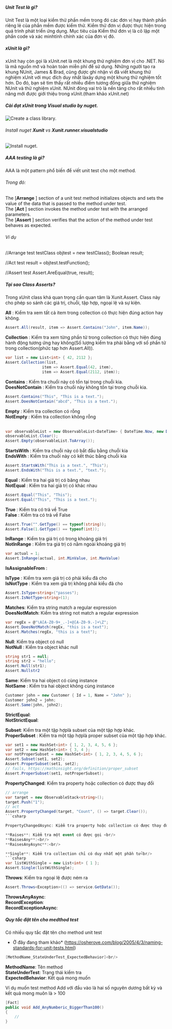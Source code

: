 ##### Unit Test là gì?
Unit Test là một loại kiểm thử phần mềm trong đó các đơn vị hay thành phần riêng lẻ của phần mềm được kiểm thử. Kiểm thử đơn vị được thực hiện trong quá trình phát triển ứng dụng. Mục tiêu của Kiểm thử đơn vị là cô lập một phần code và xác minhtính chính xác của đơn vị đó.

##### xUnit là gì?
xUnit hay còn gọi là xUnit.net là một khung thử nghiệm đơn vị cho .NET. Nó là mã nguồn mở và hoàn toàn miễn phí để sử dụng. 
Những người tạo ra khung NUnit, James & Brad, cũng được ghi nhận vì đã viết khung thử nghiệm xUnit với mục đích duy nhất làxây dựng một khung thử nghiệm tốt hơn. Do đó, bạn sẽ tìm thấy rất nhiều điểm tương đồng giữa thử nghiệm NUnit và thử nghiệm xUnit. NUnit đóng vai trò là nền tảng cho rất nhiều tính năng mới được giới thiệu trong xUnit.(tham khảo xUnit.net)

##### Cài đạt xUnit trong Visual studio by nuget.
![Create a class library.](https://imgur.com/a/yGGs83X "Create a class library")
###### Install nuget **Xunit** vs **Xunit.runner.visualstudio**
![Install nuget.](/image/sample.png "Install nuget")

##### AAA testing là gì?
AAA là một pattern phổ biến để viết unit test cho một method.<br/>
###### Trong đó:
The [**Arrange** ] section of a unit test method initializes objects and sets the value of the data that is passed to the method under test.<br/>
The [**Act** ] section invokes the method under test with the arranged parameters.<br/>
The [**Assert** ] section verifies that the action of the method under test behaves as expected.<br/>

###### Ví dụ 
//Arrange test
testClass objtest = new testClass();
Boolean result;

//Act test
result = objtest.testFunction();

//Assert test
Assert.AreEqual(true, result);

##### Tại sao Class Asserts?
Trong xUnit class khá quan trọng cần quan tâm là Xunit.Assert. Class này cho phép so sánh các giá trị, chuỗi, tập hợp, ngoại lệ và sự kiện.<br/>

**All** : Kiểm tra xem tất cả item trong collection có thực hiện đúng action hay không.<br/>
```csharp
Assert.All(result, item => Assert.Contains("John", item.Name));
```

**Collection** : Kiểm tra xem từng phần tử trong collection có thực hiện đúng hành động tương ứng hay không(Số lượng kiểm tra phải bằng với số phần tử trong collection(phức tạp hơn Assert.All)).<br/>
```csharp
var list = new List<int> { 42, 2112 };
Assert.Collection(list,
                item => Assert.Equal(42, item),
                item => Assert.Equal(2112, item));
```
				
**Contains** : Kiểm tra chuổi này có tồn tại trong chuỗi kia.<br/>
**DoesNotContain** : Kiểm tra chuổi này không tồn tại trong chuỗi kia.<br/>
```csharp
Assert.Contains("This", "This is a text.");
Assert.DoesNotContain("abcd", "This is a text.");
```

**Empty** : Kiểm tra collection có rỗng<br/>
**NotEmpty** : Kiểm tra collection không rỗng<br/><br/>
```csharp
var observableList = new ObservableList<DateTime> { DateTime.Now, new DateTime(2001, 5, 4) };
observableList.Clear();
Assert.Empty(observableList.ToArray());
```

**StartsWith** : Kiểm tra chuỗi này có bắt đầu bằng chuỗi kia<br/>
**EndsWith** : Kiểm tra chuối này có kết thúc bằng chuỗi kia<br/>
```csharp
Assert.StartsWith("This is a text.", "This");
Assert.EndsWith("This is a text.", "text.");
```

**Equal** : Kiểm tra hai giá trị có băng nhau<br/>
**NotEqual** : Kiểm tra hai giá trị có khác nhau<br/>
```csharp
Assert.Equal("This", "This");
Assert.Equal("This", "This is a text.");
```

**True** : Kiểm tra có trả về True<br/>
**False** : Kiểm tra có trả về False<br/>
```csharp
Assert.True("".GetType() == typeof(string));
Assert.False(1.GetType() == typeof(int));
```

**InRange** : Kiểm tra giá trị có trong khoảng giá trị<br/>
**NotInRange** : Kiểm tra giá trị có nằm ngoài khoảng giá trị<br/>
```csharp
var actual = 1;
Assert.InRange(actual, int.MinValue, int.MaxValue)
```

**IsAssignableFrom** :<br/>

**IsType** : Kiểm tra xem giá trị có phải kiểu đã cho<br/>
**IsNotType** : Kiểm tra xem giá trị không phải kiểu đã cho<br/>
```csharp
Assert.IsType<string>("passes");
Assert.IsNotType<string>(1);
```

**Matches**: Kiểm tra string match a regular expression<br/>
**DoesNotMatch**: Kiểm tra string not match a regular expression<br/>
```csharp
var regEx = @"\A[A-Z0-9+_.-]+@[A-Z0-9.-]+\Z";
Assert.DoesNotMatch(regEx, "this is a text");
Assert.Matches(regEx, "this is a text");
```

**Null**: Kiểm tra object có null<br/>
**NotNull** : Kiểm tra object khác null<br/>
```csharp
string str1 = null;
string str2 = "hello";              
Assert.Null(str1);
Assert.Nullstr2 
```

**Same**: Kiểm tra hai object có cùng instance<br/>
**NotSame** : Kiểm tra hai object không cùng instance<br/>
```csharp
Customer john = new Customer { Id = 1, Name = "John" };
Customer john2 = john;
Assert.Same(john, john2);
```

**StrictEqual**:<br/>
**NotStrictEqual**:<br/>

**Subset**: Kiểm tra một tập hợplà subset của một tập hợp khác.<br/>
**ProperSubset** : Kiểm tra một tập hợplà proper subset của một tập hợp khác.<br/>
```csharp
var set1 = new HashSet<int> { 1, 2, 3, 4, 5, 6 };
var set2 = new HashSet<int> { 3, 4 };
var notProperSubset = new HashSet<int> { 1, 2, 3, 4, 5, 6 };
Assert.Subset(set1, set2);
Assert.ProperSubset(set1, set2);
// fails, https://mathinsight.org/definition/proper_subset
Assert.ProperSubset(set1, notProperSubset);
```

**PropertyChanged**: Kiểm tra property hoặc collection có được thay đổi<br/>
```csharp
// arrange
var target = new ObservableStack<string>();
target.Push("1");
// act
Assert.PropertyChanged(target, "Count", () => target.Clear());
```csharp

PropertyChangedAsync: Kiểm tra property hoặc collection có được thay đổi bất đồng bộ

**Raises**: Kiểm tra một event có được gọi <br/>
**RaisesAny**:<br/>
**RaisesAnyAsync**:<br/>

**Single**: Kiểm tra collection chỉ có duy nhất một phần tử<br/>
```csharp
var listWithSingle = new List<int> { 1 };
Assert.Single(listWithSingle);
```

**Throws**: Kiểm tra ngoại lệ được ném ra<br/>
```csharp
Assert.Throws<Exception>(() => service.GetData());
```

**ThrowsAnyAsync**:<br/>
**RecordException**:<br/>
**RecordExceptionAsync**:<br/>

##### Quy tắc đặt tên cho medthod test

Có nhiều quy tắc đặt tên cho method unit test <br/>
*  Ở đây đang tham khảo* (https://osherove.com/blog/2005/4/3/naming-standards-for-unit-tests.html)<br/>
```csharp
[MethodName_StateUnderTest_ExpectedBehavior]<br/>
```
**MethodName**: Tên method<br/>
**StateUnderTest**: Trạng thái kiểm tra<br/>
**ExpectedBehavior**: Kết quả mong muốn<br/>

Ví dụ muốn test method Add với đầu vào là hai số nguyên dương bất kỳ và kết quả mong muôn là > 100<br/>

```csharp
[Fact]
public void Add_AnyNumberic_BiggerThan100()
{
	//
}
```
